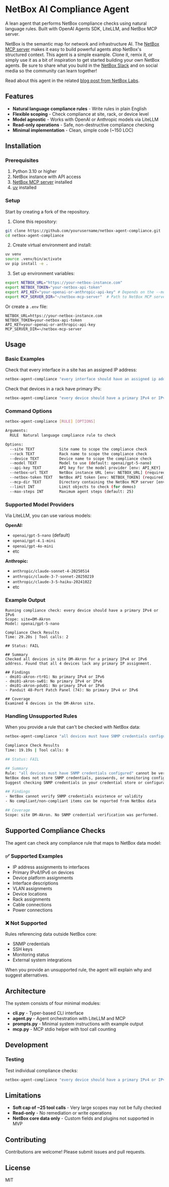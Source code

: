 # NetBox AI Compliance Agent

A lean agent that performs NetBox compliance checks using natural language rules. Built with OpenAI Agents SDK, LiteLLM, and NetBox MCP server.

NetBox is the semantic map for network and infrastructure AI. The [NetBox MCP server](https://github.com/netboxlabs/netbox-mcp-server) makes it easy to build powerful agents atop NetBox's structured context. This agent is a simple example. Clone it, remix it, or simply use it as a bit of inspiration to get started building your own NetBox agents. Be sure to share what you build in the [NetBox Slack](https://netdev.chat/) and on social media so the community can learn together!

Read about this agent in the related [blog post from NetBox Labs](FIXME).

## Features

- **Natural language compliance rules** - Write rules in plain English
- **Flexible scoping** - Check compliance at site, rack, or device level
- **Model agnostic** - Works with OpenAI or Anthropic models via LiteLLM
- **Read-only operations** - Safe, non-destructive compliance checking
- **Minimal implementation** - Clean, simple code (~150 LOC)

## Installation

### Prerequisites

1. Python 3.10 or higher
2. NetBox instance with API access
3. [NetBox MCP server](https://github.com/netboxlabs/netbox-mcp-server) installed
4. [uv](https://github.com/astral-sh/uv) installed

### Setup

Start by creating a fork of the repository.

1. Clone this repository:
```bash
git clone https://github.com/yourusername/netbox-agent-compliance.git
cd netbox-agent-compliance
```

2. Create virtual environment and install:
```bash
uv venv
source .venv/bin/activate
uv pip install -e .
```

3. Set up environment variables:
```bash
export NETBOX_URL="https://your-netbox-instance.com"
export NETBOX_TOKEN="your-netbox-api-token"
export API_KEY="your-openai-or-anthropic-api-key" # Depends on the --model that you use, currently defaults to openai/gpt-5-nano
export MCP_SERVER_DIR="~/netbox-mcp-server"  # Path to NetBox MCP server
```

Or create a `.env` file:
```env
NETBOX_URL=https://your-netbox-instance.com
NETBOX_TOKEN=your-netbox-api-token
API_KEY=your-openai-or-anthropic-api-key
MCP_SERVER_DIR=~/netbox-mcp-server
```

## Usage

### Basic Examples

Check that every interface in a site has an assigned IP address:
```bash
netbox-agent-compliance "every interface should have an assigned ip address" --site "NYC"
```

Check that devices in a rack have primary IPs:
```bash
netbox-agent-compliance "every device should have a primary IPv4 or IPv6" --rack "R01"
```

### Command Options

```bash
netbox-agent-compliance [RULE] [OPTIONS]

Arguments:
  RULE  Natural language compliance rule to check

Options:
  --site TEXT           Site name to scope the compliance check
  --rack TEXT           Rack name to scope the compliance check  
  --device TEXT         Device name to scope the compliance check
  --model TEXT          Model to use (default: openai/gpt-5-nano)
  --api-key TEXT        API key for the model provider [env: API_KEY]
  --netbox-url TEXT     NetBox instance URL [env: NETBOX_URL] (required)
  --netbox-token TEXT   NetBox API token [env: NETBOX_TOKEN] (required)
  --mcp-dir TEXT        Directory containing the NetBox MCP server [env: MCP_SERVER_DIR] (required)
  --limit INT           Limit objects to check (for demos)
  --max-steps INT       Maximum agent steps (default: 25)
```

### Supported Model Providers

Via LiteLLM, you can use various models:

**OpenAI:**
- `openai/gpt-5-nano` (default)
- `openai/gpt-4.1-mini`
- `openai/gpt-4o-mini`
- etc

**Anthropic:**
- `anthropic/claude-sonnet-4-20250514`
- `anthropic/claude-3-7-sonnet-20250219`
- `anthropic/claude-3-5-haiku-20241022`
- etc

### Example Output

```
Running compliance check: every device should have a primary IPv4 or IPv6
Scope: site=DM-Akron
Model: openai/gpt-5-nano

Compliance Check Results
Time: 29.20s | Tool calls: 2

## Status: FAIL

## Summary
Checked all devices in site DM-Akron for a primary IPv4 or IPv6 address. Found that all 4 devices lack any primary IP assignment.

## Findings
- dmi01-akron-rtr01: No primary IPv4 or IPv6
- dmi01-akron-sw01: No primary IPv4 or IPv6
- dmi01-akron-pdu01: No primary IPv4 or IPv6
- Panduit 48-Port Patch Panel (74): No primary IPv4 or IPv6

## Coverage
Examined 4 devices in the DM-Akron site.
```

### Handling Unsupported Rules

When you provide a rule that can't be checked with NetBox data:

```bash
netbox-agent-compliance "all devices must have SNMP credentials configured" --site "DM-Akron"

Compliance Check Results
Time: 19.19s | Tool calls: 0

## Status: FAIL

## Summary
Rule: "all devices must have SNMP credentials configured" cannot be verified using NetBox data. 
NetBox does not store SNMP credentials, passwords, or monitoring configuration. 
Suggest checking SNMP credentials in your credential store or configuration management system.

## Findings
- NetBox cannot verify SNMP credentials existence or validity
- No compliant/non-compliant items can be reported from NetBox data

## Coverage
Scope: site DM-Akron. No SNMP credential verification was performed.
```

## Supported Compliance Checks

The agent can check any compliance rule that maps to NetBox data model:

### ✅ Supported Examples

- IP address assignments to interfaces
- Primary IPv4/IPv6 on devices
- Device platform assignments
- Interface descriptions
- VLAN assignments
- Device locations
- Rack assignments
- Cable connections
- Power connections

### ❌ Not Supported

Rules referencing data outside NetBox core:
- SNMP credentials
- SSH keys
- Monitoring status
- External system integrations

When you provide an unsupported rule, the agent will explain why and suggest alternatives.

## Architecture

The system consists of four minimal modules:

- **cli.py** - Typer-based CLI interface
- **agent.py** - Agent orchestration with LiteLLM and MCP
- **prompts.py** - Minimal system instructions with example output
- **mcp.py** - MCP stdio helper with tool call counting

## Development

### Testing

Test individual compliance checks:
```bash
netbox-agent-compliance "every device should have a primary IPv4 or IPv6" --site "DM-Akron"
```

## Limitations

- **Soft cap of ~25 tool calls** - Very large scopes may not be fully checked
- **Read-only** - No remediation or write operations
- **NetBox core data only** - Custom fields and plugins not supported in MVP

## Contributing

Contributions are welcome! Please submit issues and pull requests.

## License

MIT
